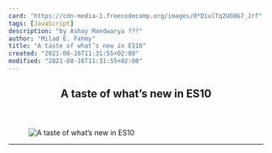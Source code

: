 ```yaml
---
card: "https://cdn-media-1.freecodecamp.org/images/0*DiulTq2UG0G7_Jrf"
tags: [JavaScript]
description: "by Ashay Mandwarya ?️??"
author: "Milad E. Fahmy"
title: "A taste of what’s new in ES10"
created: "2021-08-16T11:31:55+02:00"
modified: "2021-08-16T11:31:55+02:00"
---
```

<div class="site-wrapper">
<main id="site-main" class="site-main outer">
<div class="inner">
<article class="post-full post tag-javascript tag-web-development tag-programming tag-startup tag-technology ">
<header class="post-full-header">
<h1 class="post-full-title">A taste of what’s new in ES10</h1>
</header>
<figure class="post-full-image">
<picture>
<source media="(max-width: 700px)" sizes="1px" srcset="data:image/gif;base64,R0lGODlhAQABAIAAAAAAAP///yH5BAEAAAAALAAAAAABAAEAAAIBRAA7 1w">
<source media="(min-width: 701px)" sizes="(max-width: 800px) 400px,
(max-width: 1170px) 700px,
1400px" srcset="https://cdn-media-1.freecodecamp.org/images/0*DiulTq2UG0G7_Jrf 300w,
https://cdn-media-1.freecodecamp.org/images/0*DiulTq2UG0G7_Jrf 600w,
https://cdn-media-1.freecodecamp.org/images/0*DiulTq2UG0G7_Jrf 1000w,
https://cdn-media-1.freecodecamp.org/images/0*DiulTq2UG0G7_Jrf 2000w">
<img onerror="this.style.display='none'" src="https://cdn-media-1.freecodecamp.org/images/0*DiulTq2UG0G7_Jrf" alt="A taste of what’s new in ES10">
</picture>
</figure>
<section class="post-full-content">
<div class="post-content medium-migrated-article">
</div>
<hr>
</section>
</article>
</div>
</main>
</div>
<!-- Google Tag Manager (noscript) -->
<!-- End Google Tag Manager (noscript) -->
